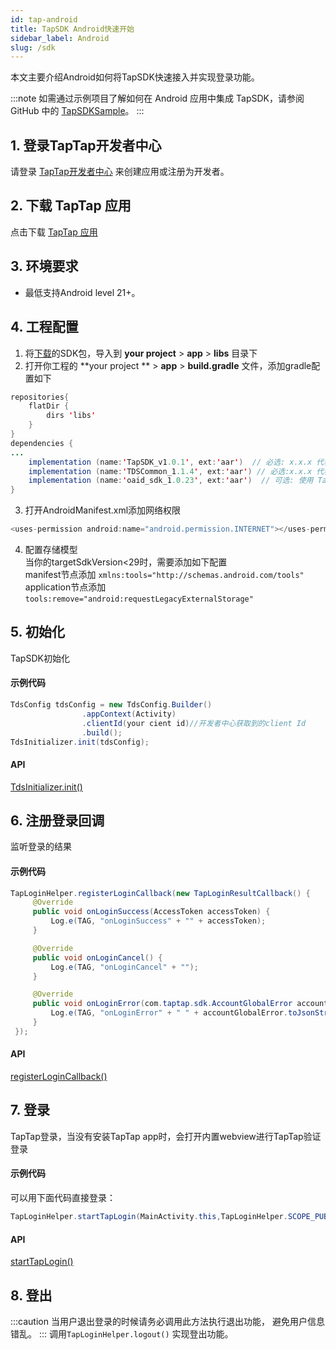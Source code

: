 ```yaml
---
id: tap-android
title: TapSDK Android快速开始
sidebar_label: Android
slug: /sdk
---
```

本文主要介绍Android如何将TapSDK快速接入并实现登录功能。

:::note
如需通过示例项目了解如何在 Android 应用中集成 TapSDK，请参阅 GitHub 中的 [TapSDKSample](https://github.com/xindong/TapSDK_Android)。
:::

## 1. 登录TapTap开发者中心
请登录 [TapTap开发者中心](https://www.taptap.com/developer-center) 来创建应用或注册为开发者。

## 2. 下载 TapTap 应用
点击下载 [TapTap 应用](https://www.taptap.com/mobile)

## 3. 环境要求
- 最低支持Android level 21+。

## 4. 工程配置
<!-- ### 方法一、自动加载
打开并修改 '/project/app/build.gradle' 文件
```java
dependencies {
   implementation 'com.tds.tapsdk:TapSDK:1.0.0'
}
```   -->
<!-- ### 方法二、手动添加 -->
1. 将[下载](https://github.com/xindong/TapSDK_Android/releases)的SDK包，导入到 **your project** > **app** > **libs** 目录下  
2. 打开你工程的 **your project ** > **app** > **build.gradle** 文件，添加gradle配置如下  
```java  
repositories{  
    flatDir {  
        dirs 'libs'  
    }  
}  
dependencies {  
...  
    implementation (name:'TapSDK_v1.0.1', ext:'aar')  // 必选: x.x.x 代表所下载的 SDK的版本号
    implementation (name:'TDSCommon_1.1.4', ext:'aar') // 必选:x.x.x 代表所下载的 SDK的版本号
    implementation (name:'oaid_sdk_1.0.23', ext:'aar')  // 可选: 使用 TapDB 数据分析功能必选， 以获得更精准的统计
}  
```  
3. 打开AndroidManifest.xml添加网络权限  
```java
<uses-permission android:name="android.permission.INTERNET"></uses-permission>
```

4. 配置存储模型  
当你的targetSdkVersion<29时，需要添加如下配置    
manifest节点添加 `xmlns:tools="http://schemas.android.com/tools"`  
application节点添加 `tools:remove="android:requestLegacyExternalStorage"`

## 5. 初始化

TapSDK初始化  

#### 示例代码  
```java
TdsConfig tdsConfig = new TdsConfig.Builder()
                .appContext(Activity)
                .clientId(your cient id)//开发者中心获取到的client Id
                .build();
TdsInitializer.init(tdsConfig);  
```

#### API

[TdsInitializer.init()](/api/android-initializer.md#init)  

## 6. 注册登录回调
监听登录的结果  

#### 示例代码
```java
TapLoginHelper.registerLoginCallback(new TapLoginResultCallback() {
     @Override
     public void onLoginSuccess(AccessToken accessToken) {
         Log.e(TAG, "onLoginSuccess" + "" + accessToken);
     }

     @Override
     public void onLoginCancel() {
         Log.e(TAG, "onLoginCancel" + "");
     }

     @Override
     public void onLoginError(com.taptap.sdk.AccountGlobalError accountGlobalError) {
         Log.e(TAG, "onLoginError" + " " + accountGlobalError.toJsonString());
     }
 });
```

#### API  
[registerLoginCallback()](/api/android-loginhelper.md#registerlogincallback)

## 7. 登录
TapTap登录，当没有安装TapTap app时，会打开内置webview进行TapTap验证登录

#### 示例代码  
可以用下面代码直接登录：  

```java
TapLoginHelper.startTapLogin(MainActivity.this,TapLoginHelper.SCOPE_PUBLIC_PROFILE);
```
#### API
[startTapLogin()](/api/android-loginhelper.md#starttaplogin)  

## 8. 登出

:::caution
当用户退出登录的时候请务必调用此方法执行退出功能， 避免用户信息错乱。
:::
调用`TapLoginHelper.logout()` 实现登出功能。
